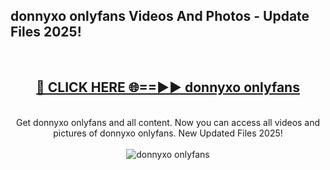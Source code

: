 <h2>donnyxo onlyfans Videos And Photos - Update Files 2025!</h2>
<br>
<div align="center">
<h2><a href="https://linkcuts.com/hfmhzwbr" rel="nofollow">🔴 CLICK HERE 🌐==►► donnyxo onlyfans</a></h2>
<br>
Get donnyxo onlyfans and all content. Now you can access all videos and pictures of donnyxo onlyfans. New Updated Files 2025!
<br>
<br>
<a href="https://linkcuts.com/hfmhzwbr" rel="nofollow" data-target="animated-image.originalLink"><img src="https://i.ibb.co.com/WyWwxjT/player-gif2.gif" alt="donnyxo onlyfans" style="max-width: 100%; display: inline-block;" data-target="animated-image.originalImage"></a>
</div>
<br>